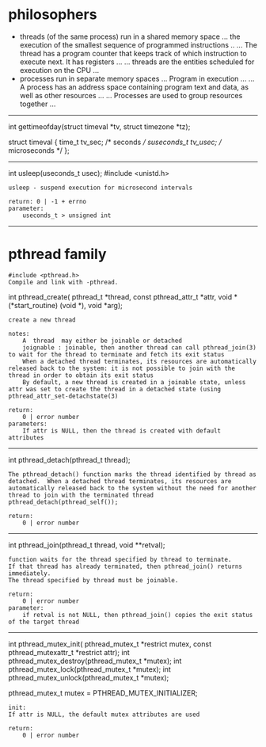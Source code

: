 # philosophers

- threads (of the same process) run in a shared memory space
	... the execution of the smallest sequence of programmed instructions ..
	... The thread has a program counter that keeps track of which instruc­tion to execute next. It has registers ...
	... threads are the entities scheduled for execution on the CPU ...
- processes run in separate memory spaces
	... Program in execution ...
	... A process has an address space containing program text and data, as well as other resources ...
	... Processes are used to group resources together ...

---

int gettimeofday(struct timeval *tv, struct timezone *tz);

struct timeval {
	time_t      tv_sec;     /* seconds */
	suseconds_t tv_usec;    /* microseconds */
};

---
int usleep(useconds_t usec);
	#include <unistd.h>

	usleep - suspend execution for microsecond intervals

	return: 0 | -1 + errno
	parameter:
		useconds_t > unsigned int
---

# pthread family 
	#include <pthread.h>
	Compile and link with -pthread.

int pthread_create(	pthread_t *thread,
					const pthread_attr_t *attr,
                    void *(*start_routine) (void *),
					void *arg);

	create a new thread

	notes:
		A  thread  may either be joinable or detached
		joignable : joinable, then another thread can call pthread_join(3) to wait for the thread to terminate and fetch its exit status
		When a detached thread terminates, its resources are automatically released back to the system: it is not possible to join with the thread in order to obtain its exit status
		By default, a new thread is created in a joinable state, unless attr was set to create the thread in a detached state (using pthread_attr_set‐detachstate(3)

	return:
		0 | error number
	parameters:
		If attr is NULL, then the thread is created with default attributes

---

int pthread_detach(pthread_t thread);

	The pthread_detach() function marks the thread identified by thread as detached.  When a detached thread terminates, its resources are automatically released back to the system without the need for another thread to join with the terminated thread
	pthread_detach(pthread_self());

	return:
		0 | error number

---

int pthread_join(pthread_t thread, void **retval);

	function waits for the thread specified by thread to terminate. 
	If that thread has already terminated, then pthread_join() returns immediately.
	The thread specified by thread must be joinable.

	return:
		0 | error number
	parameter:
		if retval is not NULL, then pthread_join() copies the exit status of the target thread

---

int pthread_mutex_init(	pthread_mutex_t *restrict mutex,
           				const pthread_mutexattr_t *restrict attr);
int pthread_mutex_destroy(pthread_mutex_t *mutex);
int pthread_mutex_lock(pthread_mutex_t *mutex);
int pthread_mutex_unlock(pthread_mutex_t *mutex);

pthread_mutex_t mutex = PTHREAD_MUTEX_INITIALIZER;

	init:
	If attr is NULL, the default mutex attributes are used

	return:
		0 | error number



